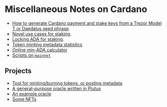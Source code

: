 Miscellaneous Notes on Cardano
==============================

*   [How to generate Cardano payment and stake keys from a Trezor Model T or Daedalus seed phrase](cli-addresses.md).
*   [Novel use cases for staking](stake-use-cases.md).
*   [Locking ADA for staking](script-rewards/ReadMe.md).
*   [Token minting metadata statistics](token-metadata-statistics.md)
*   [Online min-ADA calculator](https://mantis.functionally.io/how-to/min-ada-value/)
*   [Scripts on `mainnet`](https://mantis.functionally.io/how-to/mainnet-scripts.html)


Projects
--------

*   [Tool for minting/burning tokens, or posting metadata](https://github.com/functionally/mantis/blob/main/ReadMe.md)
*   [A general-purpose oracle written in Plutus](https://github.com/functionally/mantis-oracle/blob/main/ReadMe.md)
*   [An example oracle](../ReadMe.md)
*   [Some NFTs](https://www.bwbush.io/nfts.html)
